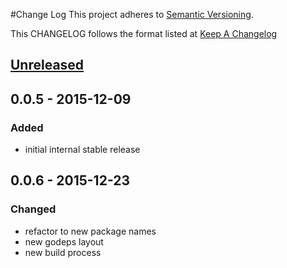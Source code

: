 #Change Log
This project adheres to [Semantic Versioning](http://semver.org/).

This CHANGELOG follows the format listed at [Keep A Changelog](http://keepachangelog.com/)

## [Unreleased][unreleased]

## 0.0.5 - 2015-12-09

### Added
- initial internal stable release

[unreleased]: https://github.com/yieldbot/ybsensu/compare/0.0.5....HEAD

## 0.0.6 - 2015-12-23

### Changed
- refactor to new package names
- new godeps layout
- new build process